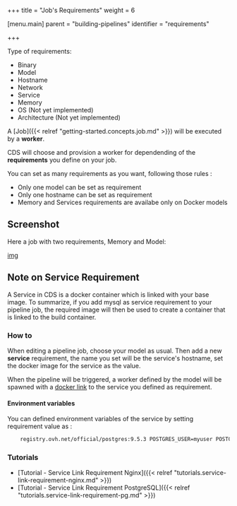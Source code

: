 +++
title = "Job's Requirements"
weight = 6

[menu.main]
parent = "building-pipelines"
identifier = "requirements"

+++


Type of requirements:

- Binary
- Model
- Hostname
- Network
- Service
- Memory
- OS (Not yet implemented)
- Architecture (Not yet implemented)

A [Job]({{< relref "getting-started.concepts.job.md" >}}) will be executed by a **worker**.

CDS will choose and provision a worker for dependending of the **requirements** you define on your job.

You can set as many requirements as you want, following those rules :

- Only one model can be set as requirement
- Only one hostname can be set as requirement
- Memory and Services requirements are availabe only on Docker models

## Screenshot

Here a job with two requirements, Memory and Model:

[img](/images/building-pipelines.requirements-show.png)


## Note on Service Requirement

A Service in CDS is a docker container which is linked with your base image. To summarize, if you add mysql as service requirement to your pipeline job, the required image will then be used to create a container that is linked to the build container.

### How to

When editing a pipeline job, choose your model as usual. Then add a new  **service** requirement, the name you set will be the service's hostname, set the docker image for the service as the value.

When the pipeline will be triggered, a worker defined by the model will be spawned with a [docker link](https://docs.docker.com/engine/userguide/networking/default_network/dockerlinks/) to the service you defined as requirement.

#### Environment variables

You can defined environment variables of the service by setting requirement value as :
```bash
    registry.ovh.net/official/postgres:9.5.3 POSTGRES_USER=myuser POSTGRES_PASSWORD=mypassword
```

### Tutorials

* [Tutorial - Service Link Requirement Nginx]({{< relref "tutorials.service-link-requirement-nginx.md" >}})
* [Tutorial - Service Link Requirement PostgreSQL]({{< relref "tutorials.service-link-requirement-pg.md" >}})
